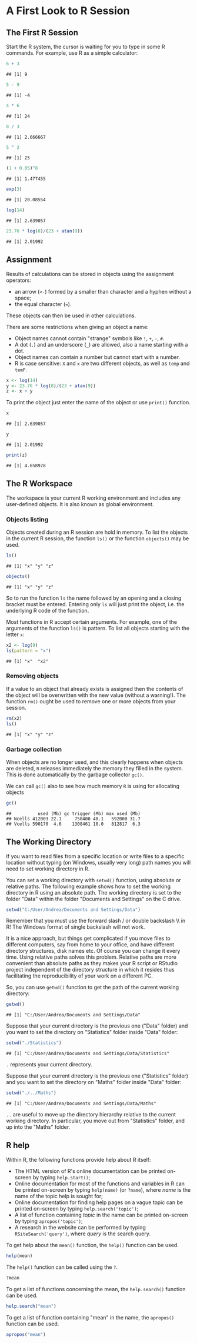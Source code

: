 


# A First Look to R Session

## The First R Session

Start the R system, the cursor is waiting for you to type in some R commands. For example, use R as a simple calculator:


```r
6 + 3
```

```
## [1] 9
```

```r
5 - 9
```

```
## [1] -4
```

```r
4 * 6
```

```
## [1] 24
```

```r
8 / 3
```

```
## [1] 2.666667
```

```r
5 ^ 2
```

```
## [1] 25
```

```r
(1 + 0.05)^8
```

```
## [1] 1.477455
```

```r
exp(3)
```

```
## [1] 20.08554
```

```r
log(14)
```

```
## [1] 2.639057
```

```r
23.76 * log(8)/(23 + atan(9))
```

```
## [1] 2.01992
```


## Assignment

Results of calculations can be stored in objects using the assignment operators:
  
 - an arrow (`<-`) formed by a smaller than character and a hyphen without a space;
 - the equal character (`=`).

These objects can then be used in other calculations. 

There are some restrictions when giving an object a name:
  
 - Object names cannot contain "strange" symbols like `!`, `+`, `-`, `#`.
 - A dot (`.`) and an underscore (`_`) are allowed, also a name starting with a dot.
 - Object names can contain a number but cannot start with a number.
 - R is case sensitive: `X` and `x` are two different objects, as well as `temp` and `temP`.


```r
x <- log(14)
y <- 23.76 * log(8)/(23 + atan(9))
z <- x + y
```
To print the object just enter the name of the object or use `print()` function. 


```r
x
```

```
## [1] 2.639057
```

```r
y
```

```
## [1] 2.01992
```

```r
print(z)
```

```
## [1] 4.658978
```

## The R Workspace

The workspace is your current R working environment and includes any user-defined objects. It is also known as global environment.

### Objects listing

Objects created during an R session are hold in memory. To list the objects in the current R session, the function `ls()` or the function `objects()` may be used.


```r
ls()
```

```
## [1] "x" "y" "z"
```

```r
objects()
```

```
## [1] "x" "y" "z"
```

So to run the function `ls` the name followed by an opening and a closing bracket must be entered. Entering only `ls` will just print the object, i.e. the underlying R code of the function.

Most functions in R accept certain arguments. For example, one of the arguments of the function `ls()` is pattern. To list all objects starting with the letter `x`:
  

```r
x2 <- log(9)
ls(pattern = "x")
```

```
## [1] "x"  "x2"
```

### Removing objects

If a value to an object that already exists is assigned then the contents of the object will be overwritten with the new value (without a warning!). The function `rm()` ought be used to remove one or more objects from your session.


```r
rm(x2)
ls()
```

```
## [1] "x" "y" "z"
```

### Garbage collection

When objects are no longer used, and this clearly happens when objects are deleted, `R` releases immediately the memory they filled in the system. This is done automatically by the garbage collector `gc()`.

We can call `gc()` also to see how much memory `R` is using for allocating objects


```r
gc()
```

```
##          used (Mb) gc trigger (Mb) max used (Mb)
## Ncells 412003 22.1     750400 40.1   592000 31.7
## Vcells 590170  4.6    1308461 10.0   812817  6.3
```

## The Working Directory

If you want to read files from a specific location or write files to a specific location without typing (on Windows, usually very long) path names you will need to set working directory in R. 

You can set a working directory with `setwd()` function, using absolute or relative paths.
The following example shows how to set the working directory in R using an absolute path. The working directory is set to the folder "Data" within the folder "Documents and Settings" on the C drive.


```r
setwd("C:/User/Andrea/Documents and Settings/Data")
```

Remember that you must use the forward slash / or double backslash \\\\ in R! The Windows format of single backslash will not work.

It is a nice approach, but things get complicated if you move files to different computers, say from home to your office, and have different directory structures, disk names etc. Of course you can change it every time. 
Using relative paths solves this problem. Relative paths are more convenient than absolute paths as they makes your R script or RStudio project independent of the directory structure in which it resides thus facilitating the reproducibility of your work on a different PC.

So, you can use `getwd()` function to get the path of the current working directory:


```r
getwd()
```

```
## [1] "C:/User/Andrea/Documents and Settings/Data"
```
Suppose that your current directory is the previous one ("Data" folder) and you want to set the directory on "Statistics" folder inside "Data" folder: 


```r
setwd("./Statistics")
```

```
## [1] "C:/User/Andrea/Documents and Settings/Data/Statistics"
```

`.` represents your current directory. 

Suppose that your current directory is the previous one ("Statistics" folder) and you want to set the directory on "Maths" folder inside "Data" folder:


```r
setwd("./../Maths")
```

```
## [1] "C:/User/Andrea/Documents and Settings/Data/Maths"
```

`..` are useful to move up the directory hierarchy relative to the current working directory. In particular, you move out from "Statistics" folder, and up into the "Maths" folder. 


## R help

Within R, the following functions provide help about R itself:

 - The HTML version of R's online documentation can be printed on-screen by typing `help.start()`;
 - Online documentation for most of the functions and variables in R can be printed on-screen by typing `help(name)` (or `?name`), where _name_ is the name of the topic help is sought for;
 - Online documentation for finding help pages on a vague topic can be printed on-screen by typing `help.search('topic')`;
 - A list of function containing _topic_ in the name can be printed on-screen by typing `apropos('topic')`;
 - A research in the website can be performed by typing `RSiteSearch('query')`, where _query_ is the search query.

To get help about the `mean()` function, the `help()` function can be used.


```r
help(mean)
```

The `help()` function can be called using the `?`.

```r
?mean
```
To get a list of functions concerning the mean, the `help.search()` function can be used.


```r
help.search("mean")
```

To get a list of function containing "mean" in the name, the `apropos()` function can be used.


```r
apropos("mean")
```

